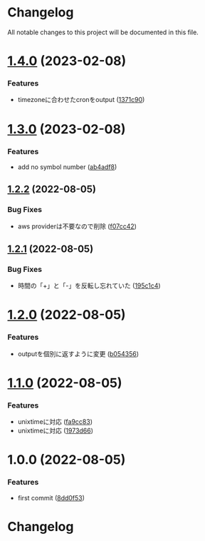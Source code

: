# Changelog

All notable changes to this project will be documented in this file.

# [1.4.0](https://github.com/hacomono/terraform-time-converter/compare/v1.3.0...v1.4.0) (2023-02-08)


### Features

* timezoneに合わせたcronをoutput ([1371c90](https://github.com/hacomono/terraform-time-converter/commit/1371c9067eb64089cb4f17511746e61e9e58766f))

# [1.3.0](https://github.com/hacomono/terraform-time-converter/compare/v1.2.2...v1.3.0) (2023-02-08)


### Features

* add no symbol number ([ab4adf8](https://github.com/hacomono/terraform-time-converter/commit/ab4adf841dff8b8defa6e2261e7e335b0645154b))

## [1.2.2](https://github.com/hacomono/terraform-time-converter/compare/v1.2.1...v1.2.2) (2022-08-05)


### Bug Fixes

* aws providerは不要なので削除 ([f07cc42](https://github.com/hacomono/terraform-time-converter/commit/f07cc4295052d74502cb7a0f9a47c0884809bac4))

## [1.2.1](https://github.com/hacomono/terraform-time-converter/compare/v1.2.0...v1.2.1) (2022-08-05)


### Bug Fixes

* 時間の「+」と「-」を反転し忘れていた ([195c1c4](https://github.com/hacomono/terraform-time-converter/commit/195c1c4b9792b53e8ebca16a3749d274aba677ce))

# [1.2.0](https://github.com/hacomono/terraform-time-converter/compare/v1.1.0...v1.2.0) (2022-08-05)


### Features

* outputを個別に返すように変更 ([b054356](https://github.com/hacomono/terraform-time-converter/commit/b054356386b89d6ec65ca1c04f9fe86949a19ab1))

# [1.1.0](https://github.com/hacomono/terraform-time-converter/compare/v1.0.0...v1.1.0) (2022-08-05)


### Features

* unixtimeに対応 ([fa9cc83](https://github.com/hacomono/terraform-time-converter/commit/fa9cc83db0f952ec8a0f1d697e027c9511d6eb1b))
* unixtimeに対応 ([1973d66](https://github.com/hacomono/terraform-time-converter/commit/1973d66cb59a8900eec48fca8be1f3ca1e7442ce))

# 1.0.0 (2022-08-05)


### Features

* first commit ([8dd0f53](https://github.com/hacomono/terraform-time-converter/commit/8dd0f536b6e3965589474a7e28566552826bd6bc))

# Changelog
